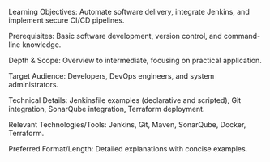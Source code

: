 Learning Objectives: Automate software delivery, integrate Jenkins, and implement secure CI/CD pipelines.

Prerequisites: Basic software development, version control, and command-line knowledge.

Depth & Scope: Overview to intermediate, focusing on practical application.

Target Audience: Developers, DevOps engineers, and system administrators.

Technical Details: Jenkinsfile examples (declarative and scripted), Git integration, SonarQube integration, Terraform deployment.

Relevant Technologies/Tools: Jenkins, Git, Maven, SonarQube, Docker, Terraform.

Preferred Format/Length: Detailed explanations with concise examples.
